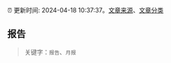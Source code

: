 :alarm_clock: 更新时间: 2024-04-18 10:37:37。[文章来源](/README.md)、[文章分类](/TAGS.md)

## 报告


> 关键字：`报告`、`月报`



